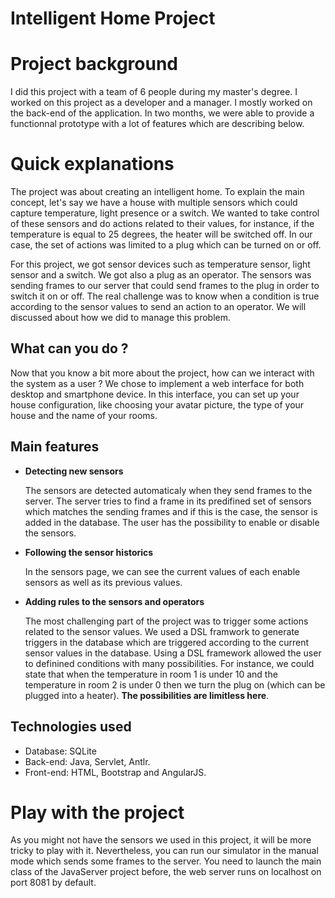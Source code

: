 Intelligent Home Project
========================

Project background
=================
I did this project with a team of 6 people during my master's degree. 
I worked on this project as a developer and a manager. I mostly worked on the back-end of the application.
In two months, we were able to provide a functionnal prototype with a lot of features which are describing below.

Quick explanations
==================
The project was about creating an intelligent home. To explain the main concept, let's say we have a house with multiple sensors
which could capture temperature, light presence or a switch. We wanted to take control of these sensors and do actions related to their values, for instance,
if the temperature is equal to 25 degrees, the heater will be switched off. In our case, the set of actions was limited to a plug which can be turned on or off.

For this project, we got sensor devices such as temperature sensor, light sensor and a switch. We got also a plug as an operator. 
The sensors was sending frames to our server that could send frames to the plug in order to switch it on or off. 
The real challenge was to know when a condition is true according to the sensor values to send an action to an operator. We will discussed about how we did to manage
this problem.

What can you do ?
-----------------
Now that you know a bit more about the project, how can we interact with the system as a user  ? 
We chose to implement a web interface for both desktop and smartphone device. 
In this interface, you can set up your house configuration, like choosing your avatar picture, the type of your house and the name of your rooms.

Main features
-------------

* __Detecting new sensors__  

    The sensors are detected automaticaly when they send frames to the server. 
The server tries to find a frame in its predifined set of sensors which matches the sending frames and if this is the case, 
the sensor is added in the database. The user has the possibility to enable or disable the sensors.

* __Following the sensor historics__  

    In the sensors page, we can see the current values of each enable sensors as well as its previous values.

* __Adding rules to the sensors and operators__  

    The most challenging part of the project was to trigger some actions related to the sensor values. 
We used a DSL framwork to generate triggers in the database which are triggered according to the current sensor values in the database.
Using a DSL framework allowed the user to definined conditions with many possibilities. 
For instance, we could state that when the temperature in room 1 is under 10 and the temperature in room 2 is under 0 then we turn the plug on 
(which can be plugged into a heater). __The possibilities are limitless here__.    

Technologies used
-----------------
* Database: SQLite
* Back-end: Java, Servlet, Antlr.
* Front-end: HTML, Bootstrap and AngularJS.

Play with the project
=====================
As you might not have the sensors we used in this project, it will be more tricky to play with it. 
Nevertheless, you can run our simulator in the manual mode which sends some frames to the server. 
You need to launch the main class of the JavaServer project before, the web server runs on localhost on port 8081 by default.
